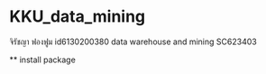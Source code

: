 # KKU_data_mining
จิรัชญา ฟองฟูม id6130200380 data warehouse and mining SC623403
 
** install package
